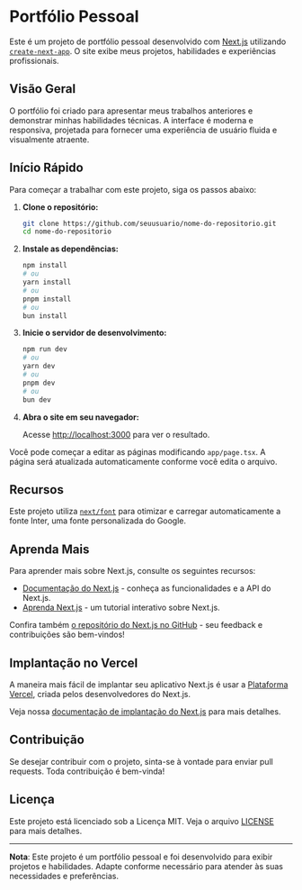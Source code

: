 # Portfólio Pessoal

Este é um projeto de portfólio pessoal desenvolvido com [Next.js](https://nextjs.org/) utilizando [`create-next-app`](https://github.com/vercel/next.js/tree/canary/packages/create-next-app). O site exibe meus projetos, habilidades e experiências profissionais.

## Visão Geral

O portfólio foi criado para apresentar meus trabalhos anteriores e demonstrar minhas habilidades técnicas. A interface é moderna e responsiva, projetada para fornecer uma experiência de usuário fluida e visualmente atraente.

## Início Rápido

Para começar a trabalhar com este projeto, siga os passos abaixo:

1. **Clone o repositório:**

    ```bash
    git clone https://github.com/seuusuario/nome-do-repositorio.git
    cd nome-do-repositorio
    ```

2. **Instale as dependências:**

    ```bash
    npm install
    # ou
    yarn install
    # ou
    pnpm install
    # ou
    bun install
    ```

3. **Inicie o servidor de desenvolvimento:**

    ```bash
    npm run dev
    # ou
    yarn dev
    # ou
    pnpm dev
    # ou
    bun dev
    ```

4. **Abra o site em seu navegador:**

    Acesse [http://localhost:3000](http://localhost:3000) para ver o resultado.

Você pode começar a editar as páginas modificando `app/page.tsx`. A página será atualizada automaticamente conforme você edita o arquivo.

## Recursos

Este projeto utiliza [`next/font`](https://nextjs.org/docs/basic-features/font-optimization) para otimizar e carregar automaticamente a fonte Inter, uma fonte personalizada do Google.

## Aprenda Mais

Para aprender mais sobre Next.js, consulte os seguintes recursos:

- [Documentação do Next.js](https://nextjs.org/docs) - conheça as funcionalidades e a API do Next.js.
- [Aprenda Next.js](https://nextjs.org/learn) - um tutorial interativo sobre Next.js.

Confira também [o repositório do Next.js no GitHub](https://github.com/vercel/next.js/) - seu feedback e contribuições são bem-vindos!

## Implantação no Vercel

A maneira mais fácil de implantar seu aplicativo Next.js é usar a [Plataforma Vercel](https://vercel.com/new?utm_medium=default-template&filter=next.js&utm_source=create-next-app&utm_campaign=create-next-app-readme), criada pelos desenvolvedores do Next.js.

Veja nossa [documentação de implantação do Next.js](https://nextjs.org/docs/deployment) para mais detalhes.

## Contribuição

Se desejar contribuir com o projeto, sinta-se à vontade para enviar pull requests. Toda contribuição é bem-vinda!

## Licença

Este projeto está licenciado sob a Licença MIT. Veja o arquivo [LICENSE](./LICENSE) para mais detalhes.

---

**Nota**: Este projeto é um portfólio pessoal e foi desenvolvido para exibir projetos e habilidades. Adapte conforme necessário para atender às suas necessidades e preferências.
